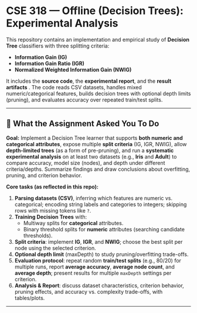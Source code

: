 # CSE 318 — Offline (Decision Trees): Experimental Analysis

This repository contains an implementation and empirical study of **Decision Tree** classifiers with three splitting criteria:
- **Information Gain (IG)**
- **Information Gain Ratio (IGR)**
- **Normalized Weighted Information Gain (NWIG)**

It includes the **source code**, the **experimental report**, and the **result artifacts** . The code reads CSV datasets, handles mixed numeric/categorical features, builds decision trees with optional depth limits (pruning), and evaluates accuracy over repeated train/test splits. 

---

## 📌 What the Assignment Asked You To Do

**Goal:** Implement a Decision Tree learner that supports **both numeric and categorical attributes**, expose multiple **split criteria** (IG, IGR, NWIG), allow **depth-limited trees** (as a form of pre-pruning), and run a **systematic experimental analysis** on at least two datasets (e.g., **Iris** and **Adult**) to compare accuracy, model size (nodes), and depth under different criteria/depths. Summarize findings and draw conclusions about overfitting, pruning, and criterion behavior. 

**Core tasks (as reflected in this repo):**
1. **Parsing datasets (CSV)**, inferring which features are numeric vs. categorical; encoding string labels and categories to integers; skipping rows with missing tokens like `?`.
2. **Training Decision Trees** with:
   - Multiway splits for **categorical** attributes.
   - Binary threshold splits for **numeric** attributes (searching candidate thresholds).
3. **Split criteria**: implement **IG**, **IGR**, and **NWIG**; choose the best split per node using the selected criterion. 
4. **Optional depth limit** (maxDepth) to study pruning/overfitting trade-offs.
5. **Evaluation protocol**: repeat random **train/test splits** (e.g., 80/20) for multiple runs, report **average accuracy**, **average node count**, and **average depth**; present results for multiple `maxDepth` settings per criterion. 
6. **Analysis & Report**: discuss dataset characteristics, criterion behavior, pruning effects, and accuracy vs. complexity trade-offs, with tables/plots. 

---




